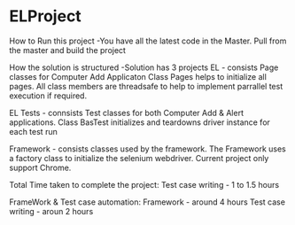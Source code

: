 # ELProject
How to Run this project
-You have all the latest code in the Master. Pull from the master and build the project

How the solution is structured
-Solution has 3 projects
EL - consists Page classes for Computer Add Applicaton
Class Pages helps to initialize all pages. 
All class members are threadsafe to help to implement parrallel test execution if required.

EL Tests - connsists Test classes for both Computer Add  & Alert applications.
Class BasTest initializes and teardowns driver instance for each test run 

Framework - consists classes used by the framework.
The Framework uses a factory class to initialize the selenium webdriver. Current project only support Chrome. 


Total Time taken to complete the project:
Test case writing - 1 to 1.5 hours

FrameWork & Test case automation:
Framework - around 4 hours
Test case writing - aroun 2 hours


